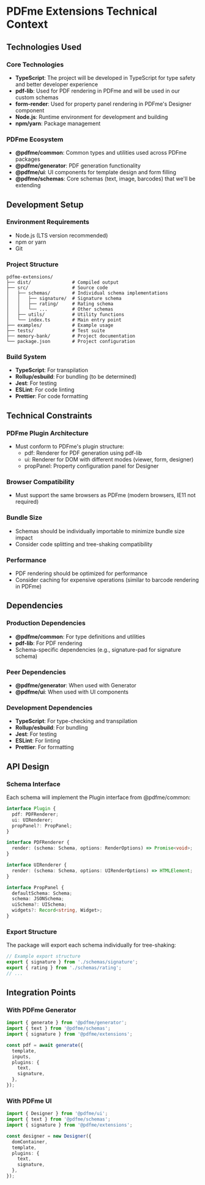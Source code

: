 # PDFme Extensions Technical Context

## Technologies Used

### Core Technologies
- **TypeScript**: The project will be developed in TypeScript for type safety and better developer experience
- **pdf-lib**: Used for PDF rendering in PDFme and will be used in our custom schemas
- **form-render**: Used for property panel rendering in PDFme's Designer component
- **Node.js**: Runtime environment for development and building
- **npm/yarn**: Package management

### PDFme Ecosystem
- **@pdfme/common**: Common types and utilities used across PDFme packages
- **@pdfme/generator**: PDF generation functionality
- **@pdfme/ui**: UI components for template design and form filling
- **@pdfme/schemas**: Core schemas (text, image, barcodes) that we'll be extending

## Development Setup

### Environment Requirements
- Node.js (LTS version recommended)
- npm or yarn
- Git

### Project Structure
```
pdfme-extensions/
├── dist/               # Compiled output
├── src/                # Source code
│   ├── schemas/        # Individual schema implementations
│   │   ├── signature/  # Signature schema
│   │   ├── rating/     # Rating schema
│   │   └── ...         # Other schemas
│   ├── utils/          # Utility functions
│   └── index.ts        # Main entry point
├── examples/           # Example usage
├── tests/              # Test suite
├── memory-bank/        # Project documentation
└── package.json        # Project configuration
```

### Build System
- **TypeScript**: For transpilation
- **Rollup/esbuild**: For bundling (to be determined)
- **Jest**: For testing
- **ESLint**: For code linting
- **Prettier**: For code formatting

## Technical Constraints

### PDFme Plugin Architecture
- Must conform to PDFme's plugin structure:
  - pdf: Renderer for PDF generation using pdf-lib
  - ui: Renderer for DOM with different modes (viewer, form, designer)
  - propPanel: Property configuration panel for Designer

### Browser Compatibility
- Must support the same browsers as PDFme (modern browsers, IE11 not required)

### Bundle Size
- Schemas should be individually importable to minimize bundle size impact
- Consider code splitting and tree-shaking compatibility

### Performance
- PDF rendering should be optimized for performance
- Consider caching for expensive operations (similar to barcode rendering in PDFme)

## Dependencies

### Production Dependencies
- **@pdfme/common**: For type definitions and utilities
- **pdf-lib**: For PDF rendering
- Schema-specific dependencies (e.g., signature-pad for signature schema)

### Peer Dependencies
- **@pdfme/generator**: When used with Generator
- **@pdfme/ui**: When used with UI components

### Development Dependencies
- **TypeScript**: For type-checking and transpilation
- **Rollup/esbuild**: For bundling
- **Jest**: For testing
- **ESLint**: For linting
- **Prettier**: For formatting

## API Design

### Schema Interface
Each schema will implement the Plugin interface from @pdfme/common:

```typescript
interface Plugin {
  pdf: PDFRenderer;
  ui: UIRenderer;
  propPanel?: PropPanel;
}

interface PDFRenderer {
  render: (schema: Schema, options: RenderOptions) => Promise<void>;
}

interface UIRenderer {
  render: (schema: Schema, options: UIRenderOptions) => HTMLElement;
}

interface PropPanel {
  defaultSchema: Schema;
  schema: JSONSchema;
  uiSchema?: UISchema;
  widgets?: Record<string, Widget>;
}
```

### Export Structure
The package will export each schema individually for tree-shaking:

```typescript
// Example export structure
export { signature } from './schemas/signature';
export { rating } from './schemas/rating';
// ...
```

## Integration Points

### With PDFme Generator
```typescript
import { generate } from '@pdfme/generator';
import { text } from '@pdfme/schemas';
import { signature } from '@pdfme/extensions';

const pdf = await generate({
  template,
  inputs,
  plugins: {
    text,
    signature,
  },
});
```

### With PDFme UI
```typescript
import { Designer } from '@pdfme/ui';
import { text } from '@pdfme/schemas';
import { signature } from '@pdfme/extensions';

const designer = new Designer({
  domContainer,
  template,
  plugins: {
    text,
    signature,
  },
});